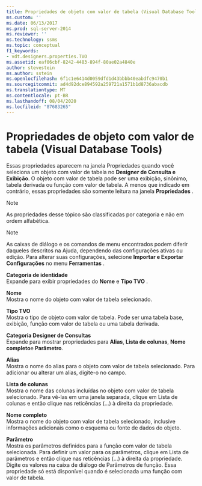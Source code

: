 ```yaml
---
title: Propriedades de objeto com valor de tabela (Visual Database Tools) | Microsoft Docs
ms.custom: ''
ms.date: 06/13/2017
ms.prod: sql-server-2014
ms.reviewer: ''
ms.technology: ssms
ms.topic: conceptual
f1_keywords:
- vdt.designers.properties.TVO
ms.assetid: eaf06cbf-8242-4483-894f-80ae02a4840e
author: stevestein
ms.author: sstein
ms.openlocfilehash: 6f1c1e6414d0059dfd1d43bbbb40eabdfc9470b1
ms.sourcegitcommit: ad4d92dce894592a259721a1571b1d8736abacdb
ms.translationtype: MT
ms.contentlocale: pt-BR
ms.lasthandoff: 08/04/2020
ms.locfileid: "87683265"
---
```

# <a name="table-valued-object-properties-visual-database-tools"></a>Propriedades de objeto com valor de tabela (Visual Database Tools)
  Essas propriedades aparecem na janela Propriedades quando você seleciona um objeto com valor de tabela no **Designer de Consulta e Exibição**. O objeto com valor de tabela pode ser uma exibição, sinônimo, tabela derivada ou função com valor de tabela. A menos que indicado em contrário, essas propriedades são somente leitura na janela **Propriedades** .  
  
> [!NOTE]  
>  As propriedades desse tópico são classificadas por categoria e não em ordem alfabética.  
  
> [!NOTE]  
>  As caixas de diálogo e os comandos de menu encontrados podem diferir daqueles descritos na Ajuda, dependendo das configurações ativas ou edição. Para alterar suas configurações, selecione **Importar e Exportar Configurações** no menu **Ferramentas** .  
  
 **Categoria de identidade**  
 Expande para exibir propriedades do **Nome** e **Tipo TVO** .  
  
 **Nome**  
 Mostra o nome do objeto com valor de tabela selecionado.  
  
 **Tipo TVO**  
 Mostra o tipo de objeto com valor de tabela. Pode ser uma tabela base, exibição, função com valor de tabela ou uma tabela derivada.  
  
 **Categoria Designer de Consultas**  
 Expande para mostrar propriedades para **Alias**, **Lista de colunas**, **Nome completo**e **Parâmetro**.  
  
 **Alias**  
 Mostra o nome do alias para o objeto com valor de tabela selecionado. Para adicionar ou alterar um alias, digite-o no campo.  
  
 **Lista de colunas**  
 Mostra o nome das colunas incluídas no objeto com valor de tabela selecionado. Para vê-las em uma janela separada, clique em Lista de colunas e então clique nas reticências (...) à direita da propriedade.  
  
 **Nome completo**  
 Mostra o nome do objeto com valor de tabela selecionado, inclusive informações adicionais como o esquema ou fonte de dados do objeto.  
  
 **Parâmetro**  
 Mostra os parâmetros definidos para a função com valor de tabela selecionada. Para definir um valor para os parâmetros, clique em Lista de parâmetros e então clique nas reticências (...) à direita da propriedade. Digite os valores na caixa de diálogo de Parâmetros de função. Essa propriedade só está disponível quando é selecionada uma função com valor de tabela.  
  
  
